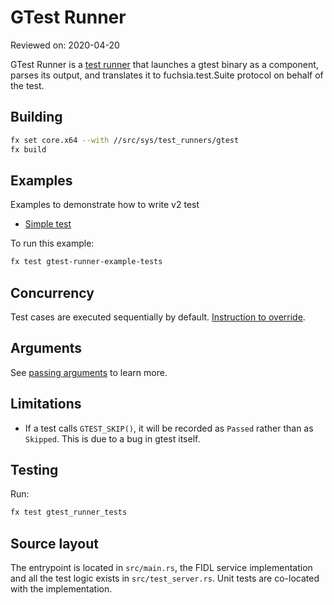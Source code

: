 # GTest Runner

Reviewed on: 2020-04-20

GTest Runner is a [test runner][test-runner] that launches a gtest binary as a
component, parses its output, and translates it to fuchsia.test.Suite protocol
on behalf of the test.

## Building

```bash
fx set core.x64 --with //src/sys/test_runners/gtest
fx build
```

## Examples

Examples to demonstrate how to write v2 test

-   [Simple test](meta/sample_tests.cml)

To run this example:

```bash
fx test gtest-runner-example-tests
```

## Concurrency

Test cases are executed sequentially by default.
[Instruction to override][override-parallel].

## Arguments

See [passing arguments][passing-arguments] to learn more.

## Limitations

-   If a test calls `GTEST_SKIP()`, it will be recorded as `Passed` rather than
    as `Skipped`.
    This is due to a bug in gtest itself.

## Testing

Run:

```bash
fx test gtest_runner_tests
```

## Source layout

The entrypoint is located in `src/main.rs`, the FIDL service implementation and
all the test logic exists in `src/test_server.rs`. Unit tests are co-located
with the implementation.

[test-runner]: ../README.md
[override-parallel]: https://fuchsia.dev/fuchsia-src/development/testing/components/test_runner_framework#controlling_parallel_execution_of_test_cases
[passing-arguments]: https://fuchsia.dev/fuchsia-src/development/testing/components/test_runner_framework#passing_arguments
